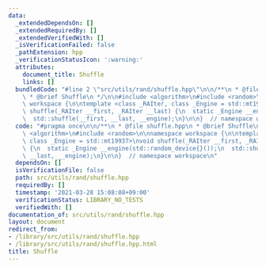 ```yaml
---
data:
  _extendedDependsOn: []
  _extendedRequiredBy: []
  _extendedVerifiedWith: []
  _isVerificationFailed: false
  _pathExtension: hpp
  _verificationStatusIcon: ':warning:'
  attributes:
    document_title: Shuffle
    links: []
  bundledCode: "#line 2 \"src/utils/rand/shuffle.hpp\"\n\n/**\n * @file shuffle.hpp\n\
    \ * @brief Shuffle\n */\n\n#include <algorithm>\n#include <random>\n\nnamespace\
    \ workspace {\n\ntemplate <class _RAIter, class _Engine = std::mt19937>\nvoid\
    \ shuffle(_RAIter __first, _RAIter __last) {\n  static _Engine __engine(std::random_device{}());\n\
    \  std::shuffle(__first, __last, __engine);\n}\n\n}  // namespace workspace\n"
  code: "#pragma once\n\n/**\n * @file shuffle.hpp\n * @brief Shuffle\n */\n\n#include\
    \ <algorithm>\n#include <random>\n\nnamespace workspace {\n\ntemplate <class _RAIter,\
    \ class _Engine = std::mt19937>\nvoid shuffle(_RAIter __first, _RAIter __last)\
    \ {\n  static _Engine __engine(std::random_device{}());\n  std::shuffle(__first,\
    \ __last, __engine);\n}\n\n}  // namespace workspace\n"
  dependsOn: []
  isVerificationFile: false
  path: src/utils/rand/shuffle.hpp
  requiredBy: []
  timestamp: '2021-03-28 15:08:08+09:00'
  verificationStatus: LIBRARY_NO_TESTS
  verifiedWith: []
documentation_of: src/utils/rand/shuffle.hpp
layout: document
redirect_from:
- /library/src/utils/rand/shuffle.hpp
- /library/src/utils/rand/shuffle.hpp.html
title: Shuffle
---
```

